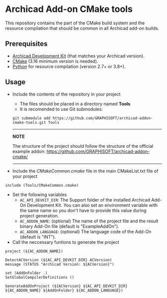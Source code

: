 # Archicad Add-on CMake tools

This repository contains the part of the CMake build system and the resource compilation that should be common in all Archicad add-on builds.

## Prerequisites

- [Archicad Development Kit](https://archicadapi.graphisoft.com/downloads/api-development-kit) (that matches your Archicad version).
- [CMake](https://cmake.org) (3.16 minimum version is needed).
- [Python](https://www.python.org) for resource compilation (version 2.7+ or 3.8+).

## Usage

- Include the contents of the repository in your project
  - The files should be placed in a directory named **Tools** 
  - It is recomended to use Git submodules:
   ```
   git submodule add https://github.com/GRAPHISOFT/archicad-addon-cmake-tools.git Tools
   ```
   ---
  **NOTE**
  
  The structure of the project should follow the structure of the official example addon: https://github.com/GRAPHISOFT/archicad-addon-cmake/
  
  ---
- Include the <em>CMakeCommon.cmake</em> file in the main CMakeList.txt file of your project
```
include (Tools/CMakeCommon.cmake)
```
- Set the following variables
  - `AC_API_DEVKIT_DIR`: The Support folder of the installed Archicad Add-On Development Kit. You can also set an environment variable with the same name so you don't have to provide this value during project generation.
  - `AC_ADDON_NAME`: (optional) The name of the project file and the result binary Add-On file (default is "ExampleAddOn").
  - `AC_ADDON_LANGUAGE`: (optional) The language code of the Add-On (default is "INT").
- Call the neccessary funtions to generate the project
```
project (${AC_ADDON_NAME})

DetectACVersion (${AC_API_DEVKIT_DIR} ACVersion)
message (STATUS "Archicad Version: ${ACVersion}")

set (AddOnFolder .)
SetGlobalCompilerDefinitions ()

GenerateAddOnProject (${ACVersion} ${AC_API_DEVKIT_DIR} ${AC_ADDON_NAME} ${AddOnFolder} ${AC_ADDON_LANGUAGE})
```
